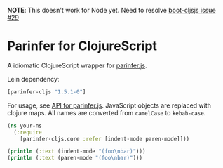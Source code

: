__NOTE__: This doesn't work for Node yet.  Need to resolve [boot-cljsjs issue #29](https://github.com/cljsjs/boot-cljsjs/issues/29)

# Parinfer for ClojureScript

A idiomatic ClojureScript wrapper for [parinfer.js].

Lein dependency:

```clj
[parinfer-cljs "1.5.1-0"]
```

For usage, see [API for parinfer.js].  JavaScript objects are replaced with
clojure maps.  All names are converted from `camelCase` to `kebab-case`.

```clj
(ns your-ns
  (:require
    [parinfer-cljs.core :refer [indent-mode paren-mode]]))

(println (:text (indent-mode "(foo\nbar)")))
(println (:text (paren-mode "(foo\nbar)")))
```

[parinfer.js]:https://github.com/shaunlebron/parinfer/tree/master/lib
[API for parinfer.js]:https://github.com/shaunlebron/parinfer/tree/master/lib#api
